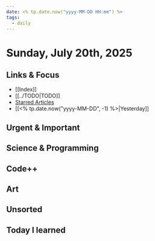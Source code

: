 ```yaml
---
date: <% tp.date.now("yyyy-MM-DD HH:mm") %>
tags:
  - daily
---
```


# Sunday, July 20th, 2025

## Links & Focus

- [[Index]]
- [[../TODO|TODO]]
- [Starred Articles](http://rss.home.arpa/starred)
- [[<% tp.date.now("yyyy-MM-DD", -1) %>|Yesterday]]

## Urgent & Important

## Science & Programming

## Code++

## Art

## Unsorted

## Today I learned
